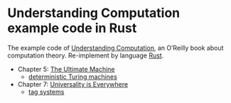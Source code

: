 Understanding Computation example code in Rust
==============================================

The example code of [Understanding Computation](http://computationbook.com/), an O’Reilly book about computation theory.
Re-implement by language [Rust](https://github.com/rust-lang/rust).

* Chapter 5: [The Ultimate Machine](the_ultimate_machine)
    * [deterministic Turing machines](the_ultimate_machine)
* Chapter 7: [Universality is Everywhere](universality_is_everywhere)
    * [tag systems](universality_is_everywhere/tag_systems)

